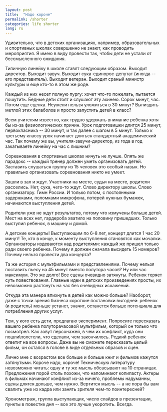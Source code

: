 ```yaml
---
layout: post
title:  "Надо короче"
permalink: /shorter
categories: life shorter
lang: ru
---
```


Удивительно, что в детских организациях, например, образовательных и спортивных
школах совершенно не знают, как проводить мероприятия. Я имею в виду провести
так, чтобы дети не устали от бессмысленного ожидания.

Типичную линейку в школе ставят следующим образом. Выходит директор. Выходит
завуч. Выходит сука-единорос-депутат (иногда -- его представитель). Выходит
ветеран. Выходит сраный министр культуры и еще кто-то в этом же роде.

Каждый из них несет полную пургу: хочет что-то пожелать, пытается
пошутить. Бедные дети стоят и слушают эту ахинею. Сорок минут, час. Потом еще
сценка. Неужели нельзя уложиться в 30 минут? Выпиздить метлой этих балаболов и
просто запустить детей в класс?

Всем учителям известно, как трудно удержать внимание ребенка хотя бы из-за
физиологических причин. Урок подготовишки длится 25 минут, первокласника -- 30
минут, и так далее с шагом в 5 минут. Только к третьему классу урок начинает
длиться стандартный академический час. Так почему же вы,
учителя-завучи-директор, из года в год закатываете линейку на час с лишним?

Соревнования в спортивных школах ничуть не лучше. Опять же парадокс -- каждый
тренер должен уметь организовать детей. Заставить слушаться группу из 15 человек
это особый навык. Но правильно организовать соревнования никто не умеет.

Зашли в зал и ждут. Участники на месте, судьи на месте, родители расселись. Нет,
сука, чего-то ждут. Слово директору школы. Слово организатору. Гимн России. И
только потом, с постоянными задержками, поломками микрофона, потерей нужных
бумажек, начинаются выступления детей.

Родители уже не ждут результатов, потому что измучены больше детей. Мест на всех
нет, гардероба хватило на половину пришедших. Только выступил ребенок, в машину
и домой.

А детские концерты! Выступающим по 6-8 лет, концерт длится 1 час 20 минут! Те,
кто в конце, к моменту выступления становятся как мочалки. Организаторы
издеваются над родителями: каждый же пришел только ради своего ребенка. Почему я
должен сначала высидеть 15 номеров? Почему нельзя провести два концерта?

Та же история с мультфильмами и представлениями. Почему нельзя поставить пьесу
на 45 минут вместо полутора часов? Ну или час максимум. Это же долго! Все сцены
очевидно затянуты. Ребенок теряет суть повествования. Главные идеи в детских
произведениях просты, их невозможно растянуть на час без очевидных искажений.

Откуда эта манера впихнуть в детей как можно больше? Наоборот, даже с точки
зрения бизнеса короткие постановки выгодней: ребенок (и родитель) меньше
устанет, значит, останется больше потенциала для потребления других услуг.

Тем, у кого есть дети, предлагаю эксперимент. Попросите пересказать вашего
ребенка полуторачасовой мультфильм, который он только что посмотрел. Как зовут
персонажей, в чем их конфликт, куда они пошли\полетели, что сделали, чем
закончилось. Редкий ребенок ответит на все вопросы. Даже вы не сможете
пересказать целый фильм, он остался в голове в виде отдельных образов и сцен.

Лично мне с возрастом все больше и больше книг и фильмов кажутся
затянутыми. Короче надо, короче! Техническую литературу невозможно читать: одну
и ту же мысль обсасывают на 10 страницах. Предложения порой столь похожи, что
напоминают копипасту. Актеры в фильмах начинают конфликт из-за ничего, проблемы
надуманны, сцены длятся дольше, чем нужно. Вертится мысль -- а не пора бы вам
свалить уже из кадра или занять зрителя чем-то поинтересней?

Хронометраж, группа выступающих, число слайдов в презентации, пункты в повестке
дня -- все это лучше укоротить. Всегда.
